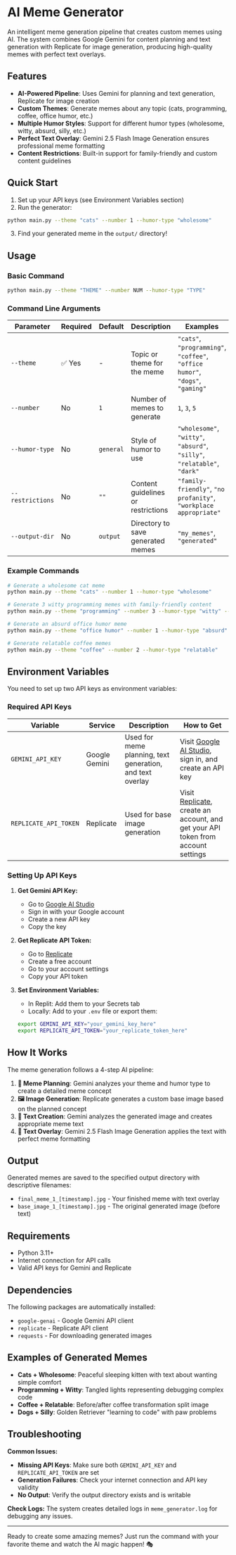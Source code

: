 # AI Meme Generator

An intelligent meme generation pipeline that creates custom memes using AI. The system combines Google Gemini for content planning and text generation with Replicate for image generation, producing high-quality memes with perfect text overlays.

## Features

- **AI-Powered Pipeline**: Uses Gemini for planning and text generation, Replicate for image creation
- **Custom Themes**: Generate memes about any topic (cats, programming, coffee, office humor, etc.)
- **Multiple Humor Styles**: Support for different humor types (wholesome, witty, absurd, silly, etc.)
- **Perfect Text Overlay**: Gemini 2.5 Flash Image Generation ensures professional meme formatting
- **Content Restrictions**: Built-in support for family-friendly and custom content guidelines

## Quick Start

1. Set up your API keys (see Environment Variables section)
2. Run the generator:

```bash
python main.py --theme "cats" --number 1 --humor-type "wholesome"
```

3. Find your generated meme in the `output/` directory!

## Usage

### Basic Command

```bash
python main.py --theme "THEME" --number NUM --humor-type "TYPE"
```

### Command Line Arguments

| Parameter | Required | Default | Description | Examples |
|-----------|----------|---------|-------------|----------|
| `--theme` | ✅ Yes | - | Topic or theme for the meme | `"cats"`, `"programming"`, `"coffee"`, `"office humor"`, `"dogs"`, `"gaming"` |
| `--number` | No | `1` | Number of memes to generate | `1`, `3`, `5` |
| `--humor-type` | No | `general` | Style of humor to use | `"wholesome"`, `"witty"`, `"absurd"`, `"silly"`, `"relatable"`, `"dark"` |
| `--restrictions` | No | `""` | Content guidelines or restrictions | `"family-friendly"`, `"no profanity"`, `"workplace appropriate"` |
| `--output-dir` | No | `output` | Directory to save generated memes | `"my_memes"`, `"generated"` |

### Example Commands

```bash
# Generate a wholesome cat meme
python main.py --theme "cats" --number 1 --humor-type "wholesome"

# Generate 3 witty programming memes with family-friendly content
python main.py --theme "programming" --number 3 --humor-type "witty" --restrictions "family-friendly"

# Generate an absurd office humor meme
python main.py --theme "office humor" --number 1 --humor-type "absurd"

# Generate relatable coffee memes
python main.py --theme "coffee" --number 2 --humor-type "relatable"
```

## Environment Variables

You need to set up two API keys as environment variables:

### Required API Keys

| Variable | Service | Description | How to Get |
|----------|---------|-------------|------------|
| `GEMINI_API_KEY` | Google Gemini | Used for meme planning, text generation, and text overlay | Visit [Google AI Studio](https://aistudio.google.com), sign in, and create an API key |
| `REPLICATE_API_TOKEN` | Replicate | Used for base image generation | Visit [Replicate](https://replicate.com), create an account, and get your API token from account settings |

### Setting Up API Keys

1. **Get Gemini API Key:**
   - Go to [Google AI Studio](https://aistudio.google.com)
   - Sign in with your Google account
   - Create a new API key
   - Copy the key

2. **Get Replicate API Token:**
   - Go to [Replicate](https://replicate.com)
   - Create a free account
   - Go to your account settings
   - Copy your API token

3. **Set Environment Variables:**
   - In Replit: Add them to your Secrets tab
   - Locally: Add to your `.env` file or export them:
   ```bash
   export GEMINI_API_KEY="your_gemini_key_here"
   export REPLICATE_API_TOKEN="your_replicate_token_here"
   ```

## How It Works

The meme generation follows a 4-step AI pipeline:

1. **🎯 Meme Planning**: Gemini analyzes your theme and humor type to create a detailed meme concept
2. **🖼️ Image Generation**: Replicate generates a custom base image based on the planned concept
3. **📝 Text Creation**: Gemini analyzes the generated image and creates appropriate meme text
4. **🎨 Text Overlay**: Gemini 2.5 Flash Image Generation applies the text with perfect meme formatting

## Output

Generated memes are saved to the specified output directory with descriptive filenames:
- `final_meme_1_[timestamp].jpg` - Your finished meme with text overlay
- `base_image_1_[timestamp].jpg` - The original generated image (before text)

## Requirements

- Python 3.11+
- Internet connection for API calls
- Valid API keys for Gemini and Replicate

## Dependencies

The following packages are automatically installed:
- `google-genai` - Google Gemini API client
- `replicate` - Replicate API client  
- `requests` - For downloading generated images

## Examples of Generated Memes

- **Cats + Wholesome**: Peaceful sleeping kitten with text about wanting simple comfort
- **Programming + Witty**: Tangled lights representing debugging complex code
- **Coffee + Relatable**: Before/after coffee transformation split image
- **Dogs + Silly**: Golden Retriever "learning to code" with paw problems

## Troubleshooting

**Common Issues:**

- **Missing API Keys**: Make sure both `GEMINI_API_KEY` and `REPLICATE_API_TOKEN` are set
- **Generation Failures**: Check your internet connection and API key validity
- **No Output**: Verify the output directory exists and is writable

**Check Logs:**
The system creates detailed logs in `meme_generator.log` for debugging any issues.

---

Ready to create some amazing memes? Just run the command with your favorite theme and watch the AI magic happen! 🎭